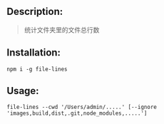 ## Description:
> 统计文件夹里的文件总行数

## Installation:
```
npm i -g file-lines
```
## Usage:
```
file-lines --cwd '/Users/admin/.....' [--ignore 'images,build,dist,.git,node_modules,.....']
```